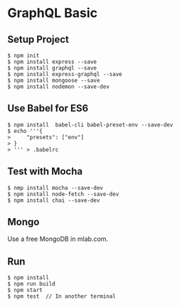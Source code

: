 # GraphQL Basic #

## Setup Project ##

    $ npm init
    $ npm install express --save
    $ npm install graphql --save
    $ npm install express-graphql --save
    $ npm install mongoose --save
    $ npm install nodemon --save-dev

## Use Babel for ES6 ##

    $ npm install  babel-cli babel-preset-env --save-dev
    $ echo '''{
    >     "presets": ["env"]
    > }
    > ''' > .babelrc

## Test with Mocha ##

    $ nmp install mocha --save-dev
    $ npm install node-fetch --save-dev
    $ npm install chai --save-dev

## Mongo ##

Use a free MongoDB in mlab.com.

## Run ##

    $ npm install
    $ npm run build
    $ npm start
    $ npm test  // In another terminal
